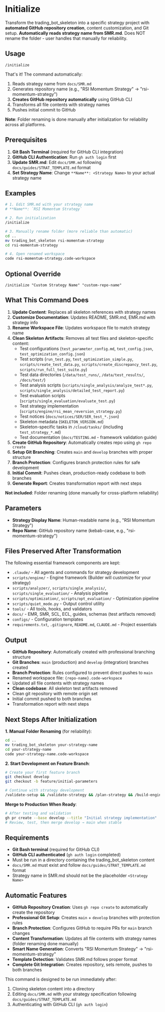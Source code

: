 # Initialize

Transform the trading_bot_skeleton into a specific strategy project with **automated GitHub repository creation**, content customization, and Git setup. **Automatically reads strategy name from SMR.md**. Does NOT rename the folder - user handles that manually for reliability.

## Usage

```
/initialize
```

That's it! The command automatically:
1. Reads strategy name from `docs/SMR.md` 
2. Generates repository name (e.g., "RSI Momentum Strategy" → "rsi-momentum-strategy")
3. **Creates GitHub repository automatically** using GitHub CLI
4. Transforms all file contents with strategy names
5. Pushes initial commit to GitHub

**Note**: Folder renaming is done manually after initialization for reliability across all platforms.

## Prerequisites

1. **Git Bash Terminal** (required for GitHub CLI integration)
2. **GitHub CLI Authentication**: Run `gh auth login` first
3. **Update SMR.md**: Edit `docs/SMR.md` following `docs/guides/STRAT_TEMPLATE.md` format
4. **Set Strategy Name**: Change `**Name**: <Strategy Name>` to your actual strategy name

## Examples

```bash
# 1. Edit SMR.md with your strategy name
# **Name**: `RSI Momentum Strategy`

# 2. Run initialization
/initialize

# 3. Manually rename folder (more reliable than automatic)
cd ..
mv trading_bot_skeleton rsi-momentum-strategy
cd rsi-momentum-strategy

# 4. Open renamed workspace
code rsi-momentum-strategy.code-workspace
```

## Optional Override

```
/initialize "Custom Strategy Name" "custom-repo-name"
```

## What This Command Does

1. **Update Content**: Replaces all skeleton references with strategy names
2. **Customize Documentation**: Updates README, SMR.md, EMR.md with strategy info
3. **Rename Workspace File**: Updates workspace file to match strategy name
4. **Clean Skeleton Artifacts**: Removes all test files and skeleton-specific content:
   - Test configurations (`test_parameter_config.md`, `test_config.json`, `test_optimization_config.json`)
   - Test scripts (`run_test.py`, `test_optimization_simple.py`, `scripts/create_test_data.py`, `scripts/create_discrepancy_test.py`, `scripts/run_full_test_suite.py`)
   - Test data directories (`/data/test_runs/`, `/data/test_results/`, `/docs/test/`)
   - Test analysis scripts (`scripts/single_analysis/analyze_test*.py`, `scripts/single_analysis/detailed_test_report.py`)
   - Test evaluation scripts (`scripts/single_evaluation/evaluate_test.py`)
   - Test strategy implementation (`scripts/engine/rsi_mean_reversion_strategy.py`)
   - Test notices (`docs/notices/SER/SER_test_*.json`)
   - Skeleton metadata (`SKELETON_VERSION.md`)
   - Skeleton-specific tasks in `/cloud/tasks/` (including `test_strategy_*.md`)
   - Test documentation (`docs/TESTING.md` - framework validation guide)
5. **Create GitHub Repository**: Automatically creates repo using `gh repo create`
6. **Setup Git Branching**: Creates `main` and `develop` branches with proper structure
7. **Branch Protection**: Configures branch protection rules for safe development
8. **Initial Commit**: Pushes clean, production-ready codebase to both branches
9. **Generate Report**: Creates transformation report with next steps

**Not included**: Folder renaming (done manually for cross-platform reliability)

## Parameters

- **Strategy Display Name**: Human-readable name (e.g., "RSI Momentum Strategy")
- **Repo Name**: GitHub repository name (kebab-case, e.g., "rsi-momentum-strategy")

## Files Preserved After Transformation

The following essential framework components are kept:
- `.claude/` - All agents and commands for strategy development
- `scripts/engine/` - Engine framework (Builder will customize for your strategy)
- `scripts/analyzer/`, `scripts/single_analysis/`, `scripts/single_evaluation/` - Analysis pipeline
- `scripts/optimization/`, `scripts/opt_evaluation/` - Optimization pipeline
- `scripts/quiet_mode.py` - Output control utility
- `tools/` - All tools, hooks, and validators
- `docs/` - EMR, SMR, SCL, ECL, guides, schemas (test artifacts removed)
- `configs/` - Configuration templates
- `requirements.txt`, `.gitignore`, `README.md`, `CLAUDE.md` - Project essentials

## Output

- **GitHub Repository**: Automatically created with professional branching structure
- **Git Branches**: `main` (production) and `develop` (integration) branches created
- **Branch Protection**: Rules configured to prevent direct pushes to `main`
- Renamed workspace file: `{repo-name}.code-workspace`
- Updated all file contents with strategy names
- **Clean codebase**: All skeleton test artifacts removed
- Clean git repository with remote origin set
- Initial commit pushed to both branches
- Transformation report with next steps

## Next Steps After Initialization

**1. Manual Folder Renaming** (for reliability):
```bash
cd ..
mv trading_bot_skeleton your-strategy-name
cd your-strategy-name
code your-strategy-name.code-workspace
```

**2. Start Development on Feature Branch**:
```bash
# Create your first feature branch  
git checkout develop
git checkout -b feature/initial-parameters

# Continue with strategy development
/validate-setup && /validate-strategy && /plan-strategy && /build-engine
```

**Merge to Production When Ready**:
```bash
# After testing and validation
gh pr create --base develop --title "Initial strategy implementation"
# Review, test, then merge develop → main when stable
```

## Requirements

- **Git Bash terminal** (required for GitHub CLI)
- **GitHub CLI authenticated** (`gh auth login` completed)
- Must be run in a directory containing the trading_bot_skeleton content
- `docs/SMR.md` must exist and follow `docs/guides/STRAT_TEMPLATE.md` format
- Strategy name in SMR.md should not be the placeholder `<Strategy Name>`

## Automatic Features

- **GitHub Repository Creation**: Uses `gh repo create` to automatically create the repository
- **Professional Git Setup**: Creates `main` + `develop` branches with protection rules
- **Branch Protection**: Configures GitHub to require PRs for `main` branch changes
- **Content Transformation**: Updates all file contents with strategy names (folder renaming done manually)
- **Smart Name Generation**: Converts "RSI Momentum Strategy" → "rsi-momentum-strategy" 
- **Template Detection**: Validates SMR.md follows proper format
- **Complete Git Integration**: Creates repository, sets remote, pushes to both branches

This command is designed to be run immediately after:
1. Cloning skeleton content into a directory
2. Editing `docs/SMR.md` with your strategy specification following `docs/guides/STRAT_TEMPLATE.md`
3. Authenticating with GitHub CLI (`gh auth login`)